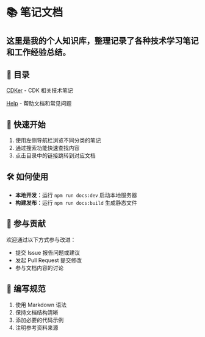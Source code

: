 # 📚 笔记文档

这里是我的个人知识库，整理记录了各种技术学习笔记和工作经验总结。
---
## 📂 目录

[CDKer](/notes/CDKer/README.md)      - CDK 相关技术笔记

[Help](/notes/help/README.md)       - 帮助文档和常见问题

## 🚀 快速开始

1. 使用左侧导航栏浏览不同分类的笔记
2. 通过搜索功能快速查找内容
3. 点击目录中的链接跳转到对应文档

## 🛠️ 如何使用

- **本地开发**：运行 `npm run docs:dev` 启动本地服务器
- **构建发布**：运行 `npm run docs:build` 生成静态文件

## 🤝 参与贡献

欢迎通过以下方式参与改进：

- 提交 Issue 报告问题或建议
- 发起 Pull Request 提交修改
- 参与文档内容的讨论

## 📝 编写规范

1. 使用 Markdown 语法
2. 保持文档结构清晰
3. 添加必要的代码示例
4. 注明参考资料来源